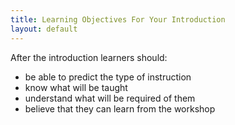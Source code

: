 ```yaml
---
title: Learning Objectives For Your Introduction
layout: default
---
```


After the introduction learners should:

- be able to predict the type of instruction
- know what will be taught
- understand what will be required of them
- believe that they can learn from the workshop
